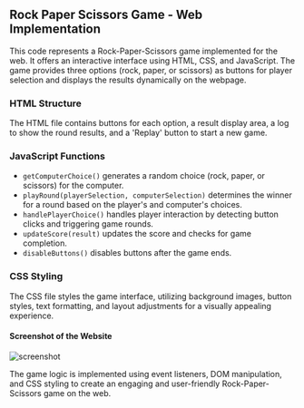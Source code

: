 ## Rock Paper Scissors Game - Web Implementation

This code represents a Rock-Paper-Scissors game implemented for the web. It offers an interactive interface using HTML, CSS, and JavaScript. The game provides three options (rock, paper, or scissors) as buttons for player selection and displays the results dynamically on the webpage.

### HTML Structure
The HTML file contains buttons for each option, a result display area, a log to show the round results, and a 'Replay' button to start a new game.

### JavaScript Functions
- `getComputerChoice()` generates a random choice (rock, paper, or scissors) for the computer.
- `playRound(playerSelection, computerSelection)` determines the winner for a round based on the player's and computer's choices.
- `handlePlayerChoice()` handles player interaction by detecting button clicks and triggering game rounds.
- `updateScore(result)` updates the score and checks for game completion.
- `disableButtons()` disables buttons after the game ends.

### CSS Styling
The CSS file styles the game interface, utilizing background images, button styles, text formatting, and layout adjustments for a visually appealing experience.

#### Screenshot of the Website

![screenshot](https://github.com/G-M-Yan/rock-paper-scissors/assets/142749621/6d2e9a51-a8e6-4552-aae6-f914978b1a0b)


The game logic is implemented using event listeners, DOM manipulation, and CSS styling to create an engaging and user-friendly Rock-Paper-Scissors game on the web.
